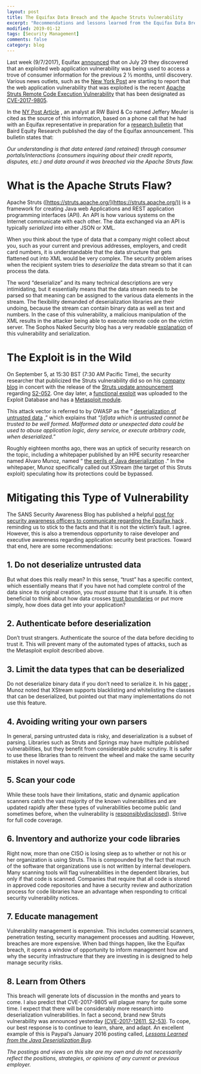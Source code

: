 ```yaml
---
layout: post
title: The Equifax Data Breach and the Apache Struts Vulnerability
excerpt: "Recommendations and lessons learned from the Equifax Data Breach"
modified: 2019-01-12
tags: [Security Management]
comments: false
category: blog
---
```


Last week (9/7/2017), Equifax
[announced](https://www.equifaxsecurity2017.com/consumer-notice/) that
on July 29 they discovered that an exploited web application vulnerability was
being used to access a trove of consumer information for the previous 2 ½
months, until discovery.  Various news outlets, such as the
[New York Post](http://nypost.com/2017/09/08/equifax-blames-giant-breach-on-vendor-software-flaw/)
are starting to report that the web application
vulnerability that was exploited is the recent
[Apache Struts Remote Code Execution Vulnerability](https://struts.apache.org/docs/s2-052.html)
that has been designated as
[CVE-2017-9805](http://cve.mitre.org/cgi-bin/cvename.cgi?name=CVE-2017-9805).

In the
[NY Post Article](http://nypost.com/2017/09/08/equifax-blames-giant-breach-on-vendor-software-flaw/)
, an analyst at RW Baird &amp; Co named Jeffery
Meuler is cited as the source of this information, based on a phone call that
he had with an Equifax representative in preparation for a
[research bulletin](https://baird.bluematrix.com/docs/pdf/dbf801ef-f20e-4d6f-91c1-88e55503ecb0.pdf)
that Baird Equity Research published the day of the Equifax announcement. This
bulletin states that:

_Our understanding is that data entered (and retained) through consumer
portals/interactions (consumers inquiring about their credit reports, disputes,
etc.) and data around it was breached via the Apache Struts flaw._

# What is the Apache Struts Flaw?

Apache Struts
([https://struts.apache.org/](https://struts.apache.org/)) is a
framework for creating Java web Applications and REST application programming
interfaces (API).  An API is how various systems on the Internet communicate
with each other.  The data exchanged via an API is typically
_serialized_ into either JSON or XML.

When you think about the type of data that a company might collect about you,
such as your current and previous addresses, employers, and credit card
numbers, it is understandable that the data structure that gets flattened out
into XML would be very complex.  The security problem arises when the recipient
system tries to _deserialize_ the data stream so that it can process the
data.

The word “deserialize” and its many technical descriptions are very
intimidating, but it essentially means that the data stream needs to be parsed
so that meaning can be assigned to the various data elements in the stream.
The flexibility demanded of deserialization libraries are their undoing,
because the stream can contain binary data as well as text and numbers.  In the
case of this vulnerability, a malicious manipulation of the XML results in the
attacker being able to execute remote code on the victim server.  The Sophos
Naked Security blog has a very readable
[explanation](https://nakedsecurity.sophos.com/2017/09/06/apache-struts-serialisation-vulnerability-what-you-need-to-know/)
of this vulnerability and serialization.

# The Exploit is in the Wild

On September 5, at 15:30 BST (7:30 AM Pacific Time), the security researcher
that publicized the Struts vulnerability did so on his
[company blog](https://lgtm.com/blog/apache_struts_CVE-2017-9805_announcement)
in concert with the release of the
[Struts update announcement](https://struts.apache.org/announce.html#a20170905)
regarding [S2-052](https://struts.apache.org/docs/s2-052.html).
One day later, a [functional exploit](https://www.exploit-db.com/exploits/42627/)
was uploaded to the Exploit Database and has a
[Metasploit module](https://www.rapid7.com/db/modules/exploit/multi/http/struts2_rest_xstream).

This attack vector is referred to by OWASP as the “
[deserialization of untrusted data](https://www.owasp.org/index.php/Deserialization_of_untrusted_data)
,” which explains that _“[d]ata which is
untrusted cannot be trusted to be well formed. Malformed data or unexpected
data could be used to abuse application logic, deny service, or execute
arbitrary code, when deserialized.”_

Roughly eighteen months ago, there was an uptick of security research on the
topic, including a whitepaper published by an HPE security researcher named
Alvaro Munoz, named “
[the perils of Java deserialization](/dead-link/)
.”  In the whitepaper, Munoz specifically called out
XStream (the target of this Struts exploit) speculating how its protections
could be bypassed.

# Mitigating this Type of Vulnerability

The SANS Security Awareness Blog has published a helpful
[post for security awareness officers to communicate regarding the Equifax hack](/dead-link/)
, reminding us to stick to the facts and that it
is not the victim’s fault.  I agree.  However, this is also a tremendous
opportunity to raise developer and executive awareness regarding application
security best practices.  Toward that end, here are some recommendations:

## 1. Do not deserialize untrusted data
But what does this really mean? In this sense, “trust” has a specific
context, which essentially means that if you have not had complete control of
the data since its original creation, you _must assume_ that it is
unsafe.  It is often beneficial to think about how data crosses
[trust boundaries](https://en.wikipedia.org/wiki/Trust_boundary)
or put more simply, how does data get into your application?

## 2. Authenticate before deserialization

Don’t trust strangers.  Authenticate the source of the data before deciding
to trust it.  This will prevent many of the automated types of attacks, such as
the Metasploit exploit described above.

## 3. Limit the data types that can be deserialized

Do not deserialize binary data if you don’t need to serialize it. In his
[paper](https://community.saas.hpe.com/t5/Security-Research/The-perils-of-Java-deserialization/ba-p/246211#.WbQB2MiGOUk)
, Munoz noted that XStream
supports blacklisting and whitelisting the classes that can be deserialized,
but pointed out that many implementations do not use this feature.

## 4. Avoiding writing your own parsers

In general, parsing untrusted data is risky, and deserialization is a subset of
parsing.  Libraries such as Struts and Springs may have multiple published
vulnerabilities, but they benefit from considerable public scrutiny.  It is
safer to use these libraries than to reinvent the wheel and make the same
security mistakes in novel ways.

## 5. Scan your code

While these tools have their limitations, static and dynamic application
scanners catch the vast majority of the known vulnerabilities and are updated
rapidly after these types of vulnerabilities become public (and sometimes
before, when the vulnerability is
[responsiblydisclosed](https://en.wikipedia.org/wiki/Responsible_disclosure)).
Strive for full code coverage.

## 6. Inventory and authorize your code libraries

Right now, more than one CISO is losing sleep as to whether or not his or her
organization is using Struts.  This is compounded by the fact that much of the
software that organizations use is not written by internal developers.  Many
scanning tools will flag vulnerabilities in the dependent libraries, but only
if that code is scanned.  Companies that require that all code is stored in
approved code repositories and have a security review and authorization process
for code libraries have an advantage when responding to critical security
vulnerability notices.

## 7. Educate management

Vulnerability management is expensive.  This includes commercial scanners,
penetration testing, security management processes and auditing.  However,
breaches are more expensive.  When bad things happen, like the Equifax breach,
it opens a window of opportunity to inform management how and why the security
infrastructure that they are investing in is designed to help manage security
risks.

## 8. Learn from Others

This breach will generate lots of discussion in the months and years to come.
I also predict that CVE-2017-9805 will plague many for quite some time.  I
expect that there will be considerably more research into deserialization
vulnerabilities.  In fact a second, brand new Struts vulnerability was
announced yesterday
[(CVE-2017-12611, S2-53)](https://struts.apache.org/docs/s2-053.html).
To cope, our best response is to continue to learn, share, and adapt.  An
excellent example of this is Paypal’s January 2016 posting called,
_[Lessons Learned from the Java Deserialization Bug](https://www.paypal-engineering.com/2016/01/21/lessons-learned-from-the-java-deserialization-bug/)._

_The postings and views on this site are my own and do not
necessarily reflect the positions, strategies, or opinions of any current or
previous employer._
